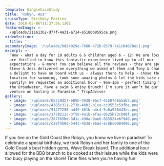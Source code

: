 ```yaml
---
template: SingleCaseStudy
title: 'Robyn, Aus'
cruiseType: Birthday Parties
date: 2018-05-06T11:37:56.136Z
featuredImage: >-
  /uploads/21161362-d77f-4a31-a714-a5186b8595ce.png
videoSection:
  title: ''
secondaryImage: '/uploads/bd24029e-7b60-472b-8579-7e1cb407bec1.png'
excerpt: >-
  “Wow - what a day for 10 adults & 6 children aged 6 - 12! We are locals and
  are thrilled to know this fantastic experience lived up to all our
  expectations - & more! You can believe all the reviews - they are spot on!
  Steve & Jess delivered on everything we asked of them and Tony & Chanelle were
  a delight to have on board with us - always there to help - chose the perfect
  location for swimming, took some amazing photos & let the kids take over
  Spotify! We requested an additional hour - 9am-1pm - perfect timing to take in
  the Broadwater, have a swim & enjoy Brunch! I'm sure it won’t be our last
  venture on Sailing in Paradise.” TripAdvisor
gallery:
  - image: '/uploads/65719d57-e89b-4938-9ac7-45b07d8a5ab7.png'
  - image: '/uploads/4385c311-271b-4bb2-b1ca-cc9553c59fbe.png'
  - image: '/uploads/91477258-a449-461b-a4c4-5a6a938443ec.png'
  - image: '/uploads/1778211c-3f50-4e1b-afaa-0625b73cb00f.png'
  - image: '/uploads/287fb5bd-3d1c-498a-9ae6-885524e6f940.png'
  - image: '/uploads/c28f4b0d-5443-483d-86ad-ec8bc0084d96.png'
---
```

If you live on the Gold Coast like Robyn, you know we live in paradise! To celebrate a special birthday, we took Robyn and her family to one of the Gold Coast's best hidden gems, Wave Break Island. The additional hour allowed for the BBQ brunch to be cooked at their leisure while the kids were too busy playing on the shore! Time flies when you’re having fun!
